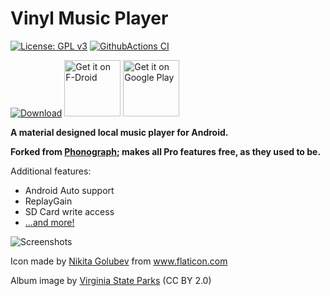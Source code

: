 # Vinyl Music Player
[![License: GPL v3](https://img.shields.io/badge/License-GPL%20v3-blue.svg)](https://github.com/VinylMusicPlayer/VinylMusicPlayer/blob/master/LICENSE.txt) 
[![GithubActions CI](https://github.com/VinylMusicPlayer/VinylMusicPlayer/actions/workflows/ci.yml/badge.svg)](https://github.com/VinylMusicPlayer/VinylMusicPlayer/actions/workflows/ci.yml)

[![Download](https://img.shields.io/badge/Download-@pre--release-green)](https://github.com/vinyl2-team/vinyl2/releases/tag/pre-release)
<a href="https://f-droid.org/packages/com.poupa.vinylmusicplayer/" target="_blank">
<img src="https://f-droid.org/badge/get-it-on.png" alt="Get it on F-Droid" height="90"/></a>
<a href='https://play.google.com/store/apps/details?id=com.poupa.vinylmusicplayer'><img alt='Get it on Google Play' src='https://play.google.com/intl/en_us/badges/images/generic/en_badge_web_generic.png' height="90"/></a>

**A material designed local music player for Android.**

**Forked from [Phonograph](https://github.com/kabouzeid/Phonograph); makes all Pro features free, as they used to be.**

Additional features:
* Android Auto support
* ReplayGain
* SD Card write access
* [...and more!](https://github.com/AdrienPoupa/VinylMusicPlayer/blob/master/CHANGELOG.md)

![Screenshots](./art/art.png?raw=true)

Icon made by [Nikita Golubev](https://www.flaticon.com/authors/nikita-golubev) from www.flaticon.com

Album image by [Virginia State Parks](https://www.flickr.com/photos/vastateparksstaff/38645226714/) (CC BY 2.0)

